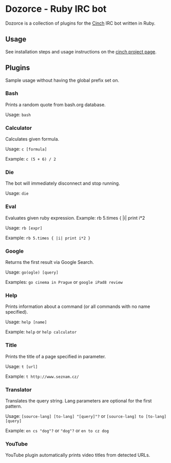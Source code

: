 # Dozorce - Ruby IRC bot

Dozorce is a collection of plugins for the [Cinch](https://github.com/cinchrb/cinch) IRC bot written in Ruby.


## Usage
See installation steps and usage instructions on the [cinch project page](https://github.com/cinchrb/cinch/blob/master/README.md).


## Plugins
Sample usage without having the global prefix set on.


### Bash
Prints a random quote from bash.org database.

Usage: ```bash```


### Calculator
Calculates given formula.

Usage: ```c [formula]```

Example: ```c (5 + 6) / 2```


### Die
The bot will immediately disconnect and stop running.

Usage: ```die```


### Eval
Evaluates given ruby expression. Example: rb 5.times { |i| print i*2

Usage: ```rb [expr]```

Example: ```rb 5.times { |i| print i*2 }```


### Google
Returns the first result via Google Search.

Usage: ```go(ogle) [query]```

Examples: ```go cinema in Prague``` or ```google iPad8 review```


### Help
Prints information about a command (or all commands with no name specified).

Usage: ```help [name]```

Example: ```help``` or ```help calculator```


### Title
Prints the title of a page specified in parameter.

Usage: ```t [url]```

Example: ```t http://www.seznam.cz/```


### Translator
Translates the query string. Lang parameters are optional for the first pattern.

Usage: ```[source-lang] [to-lang] "[query]"?``` or ```[source-lang] to [to-lang] [query]```

Example: ```en cs "dog"?``` or ```"dog"?``` or ```en to cz dog```


### YouTube
YouTube plugin automatically prints video titles from detected URLs.
